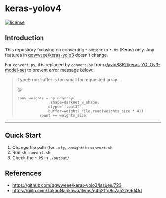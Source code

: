 # keras-yolov4

[![license](https://img.shields.io/github/license/mashape/apistatus.svg)](LICENSE)

## Introduction

This repository focusing on converting `*.weight` to `*.h5` (Keras) only. Any features in [qqwweee/keras-yolo3](https://github.com/qqwweee/keras-yolo3) doesn't change.

For `convert.py`, it is replaced by `convert.py` from [david8862/keras-YOLOv3-model-set](https://github.com/david8862/keras-YOLOv3-model-set/blob/master/tools/model_converter/convert.py) to prevent error message below:

> TypeError: buffer is too small for requested array ...
> 
> @
> ```
> conv_weights = np.ndarray(
>                shape=darknet_w_shape,
>               dtype='float32',
>               buffer=weights_file.read(weights_size * 4))
>           count += weights_size
> ```


---

## Quick Start

1. Change file path (for `.cfg`, `.weight`) in `convert.sh`
2. Run `sh convert.sh`
3. Check the `*.h5` in `./output/`

## References

 - https://github.com/qqwweee/keras-yolo3/issues/723 
 - https://qiita.com/TakaoNarikawa/items/e4521fd8c7a522e9d4fd